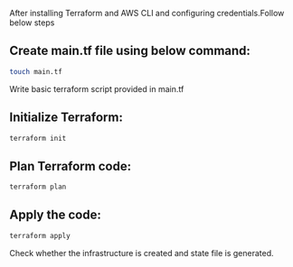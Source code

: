 After installing Terraform and AWS CLI and configuring credentials.Follow below steps

## Create main.tf file using below command:

```bash
touch main.tf
```
Write basic terraform script provided in main.tf

## Initialize Terraform:

```bash
terraform init
```
## Plan Terraform code:

```bash
terraform plan
```
## Apply the code:

```bash
terraform apply
```
Check whether the infrastructure is created and state file is generated.
